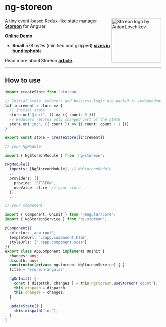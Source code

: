 # ng-storeon

<img src="https://storeon.github.io/storeon/logo.svg" align="right"
     alt="Storeon logo by Anton Lovchikov" width="160" height="142">

A tiny event-based Redux-like state manager **[Storeon]** for Angular.

**[Online Demo]** 

* **Small** 578 bytes (minified and gzipped) **[sizes in bundlephobia]**

Read more about Storeon **[article]**.

---------------------
[Storeon]: https://github.com/storeon/storeon
[article]: https://evilmartians.com/chronicles/storeon-redux-in-173-bytes
[Online Demo]: https://stackblitz.com/edit/angular-storeon
[sizes in bundlephobia]: https://bundlephobia.com/result?p=ng-storeon@0.0.1

## How to use

```typescript
import createStore from 'storeon'

// Initial state, reducers and business logic are packed in independent modules
let increment = store => {
  // Initial state
  store.on('@init', () => ({ count: 0 }))
  // Reducers returns only changed part of the state
  store.on('inc', ({ count }) => ({ count: count + 1 }))
}

export const store = createStore([increment])

// your NgModule

import { NgStoreonModule } from 'ng-storeon';

@NgModule({
  imports: [NgStoreonModule], // NgStoreonModule
  ...
  providers: [{
    provide: 'STOREON',
    useValue: store  // your store
  }],
  ...
```


```typescript
// your component

import { Component, OnInit } from '@angular/core';
import { NgStoreonService } from 'ng-storeon';

@Component({
  selector: 'app-root',
  templateUrl: './app.component.html',
  styleUrls: ['./app.component.scss']
})
export class AppComponent implements OnInit {
  changes: any;
  dispath: any;
  constructor(private ngstoreon: NgStoreonService) { }
  title = 'sroreon-angular';

  ngOnInit() {
    const { dispatch, changes } = this.ngstoreon.useStoreon('count');
    this.dispath = dispatch;
    this.changes = changes;
  }

  updateState() {
    this.dispath('inc');
  }
}

```
